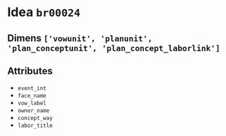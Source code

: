# Idea `br00024`

## Dimens `['vowunit', 'planunit', 'plan_conceptunit', 'plan_concept_laborlink']`

## Attributes
- `event_int`
- `face_name`
- `vow_label`
- `owner_name`
- `concept_way`
- `labor_title`
